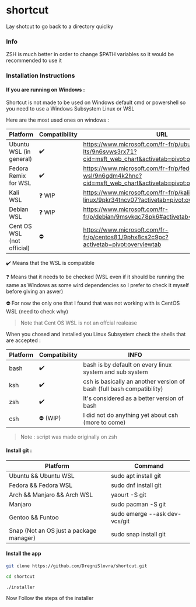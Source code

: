 # shortcut
Lay shotcut to go back to a directory quiclky

### Info

ZSH is much better in order to change $PATH variables so it would be recommended to use it

### Installation Instructions

#### If you are running on Windows :

Shortcut is not made to be used on Windows default cmd or powershell so you need to use a Windows Subsystem Linux or WSL

Here are the most used ones on windows :

|Platform   |Compatibility  | URL |
|------|-----|-----|
|Ubuntu WSL (in general) | :heavy_check_mark: | https://www.microsoft.com/fr-fr/p/ubuntu-2004-lts/9n6svws3rx71?cid=msft_web_chart&activetab=pivot:overviewtab |
|Fedora Remix for WSL | :heavy_check_mark: | https://www.microsoft.com/fr-fr/p/fedora-remix-for-wsl/9n6gdm4k2hnc?cid=msft_web_chart&activetab=pivot:overviewtab
|Kali WSL| :question: WIP | https://www.microsoft.com/fr-fr/p/kali-linux/9pkr34tncv07?activetab=pivot:overviewtab |
|Debian WSL | :question: WIP | https://www.microsoft.com/fr-fr/p/debian/9msvkqc78pk6#activetab=pivot:overviewtab|
|Cent OS WSL (not official) | :no_entry: | https://www.microsoft.com/fr-fr/p/centos81/9phx8cs2c9pc?activetab=pivot:overviewtab |

:heavy_check_mark: Means that the WSL is compatible

:question: Means that it needs to be checked (WSL even if it should be running the same as Windows as some wird dependencies so I prefer to check it myself before giving an aswer)

:no_entry: For now the only one that I found that was not working with is CentOS WSL (need to check why)

> Note that Cent OS WSL is not an offcial realease 

When you chosed and installed you Linux Subsystem check the shells that are accepted :

|Platform   |Compatibility  | INFO |
|------|-----|-----|
|bash | :heavy_check_mark: | bash is by default on every linux system and sub system|
|ksh  | :heavy_check_mark: | csh is basically an another version of bash (full bash compatibility) |
|zsh  | :heavy_check_mark: | It's considered as a better version of bash|
|csh  | :no_entry: (WIP) | I did not do anything yet about csh (more to come) | 

> Note : script was made originally on zsh 

#### Install git :

|Platform   |Command  |
|------|-----|
|Ubuntu && Ubuntu WSL| sudo apt install git|
|Fedora && Fedora WSL| sudo dnf install git|
|Arch && Manjaro && Arch WSL | yaourt -S git |
|Manjaro | sudo pacman -S git |
|Gentoo && Funtoo | sudo emerge --ask dev-vcs/git |
|Snap (Not an OS just a package manager)| sudo snap install git|

#### Install the app


```sh
git clone https://github.com/DregniSlovra/shortcut.git
```

```sh
cd shortcut
```

```sh
./installer
```

Now Follow the steps of the installer
